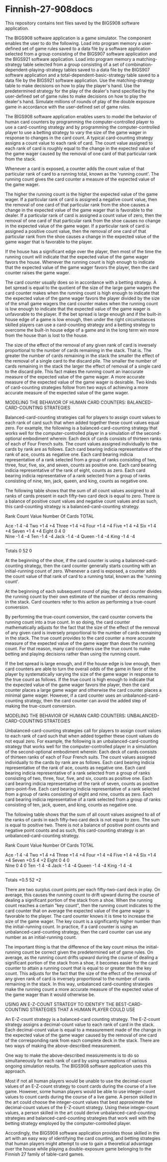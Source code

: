 # Finnish-27-908docs
This repository contains text files saved by the BIGS908 software application.

The BIGS908 software application is a game simulator. The component enables the user to do the following. Load into program memory a user-defined set of game rules saved to a data file by a software application selected from a group consisting of the BIGS907 software application and the BIGS921 software application. Load into program memory a matching-strategy table selected from a group consisting of a set of combination-dependent-playing-strategy tables saved to a data file by the BIGS907 software application and a total-dependent-basic-strategy table saved to a data file by the BIGS921 software application. Use the matching-strategy table to make decisions on how to play the player's hand. Use the predetermined strategy for the play of the dealer's hand specified by the user-defined set of game rules to make decisions on how to play the dealer's hand. Simulate millions of rounds of play of the double exposure game in accordance with the user-defined set of game rules.

The BIGS908 software application enables users to model the behavior of human card counters by programming the computer-controlled player to use a card-counting strategy and by programming the computer-controlled player to use a betting strategy to vary the size of the game wager in response to changes in the card count. A typical card-counting strategy assigns a count value to each rank of card. The count value assigned to each rank of card is roughly equal to the change in the expected value of the game wager caused by the removal of one card of that particular rank from the stack.

Whenever a card is exposed, a counter adds the count value of that particular rank of card to a running total, known as the 'running count'. The running count gives the card counter a measure of the expected
value of the game wager. 

The higher the running count is the higher the expected value of the game wager. If a particular rank of card is assigned a negative count value, then the removal of one card of that particular rank from the shoe causes a change in the expected value of the game wager that is favorable to the dealer.  If a particular rank of card is assigned a count value of zero, then the removal of one card of that particular rank from the shoe causes no change in the expected value of the game wager. If a particular rank of card is assigned a positive count value, then the removal of one card of that particular rank from the shoe causes a change in the expected value of the game wager that is favorable to the player. 

If the house has a significant edge over the player, then most of the time the running count will indicate that the expected value of the game wager favors the house. Whenever the running count is high enough to indicate that the expected value of the game wager favors the player, then the card counter raises the game wager.

The card counter usually does so in accordance with a betting strategy. A bet spread is equal to the quotient of the size of the large game wagers the card counter makes when the running count is high enough to indicate that the expected value of the game wager favors the player divided by the size of the small game wagers the card counter makes when the running count is low enough to indicate that the expected value of the game wager is unfavorable to the player. If the bet spread is large enough and if the built-in house edge of a game is low enough, then under the right circumstances skilled players can use a card-counting strategy and a betting strategy to overcome the built-in house edge of a game and in the long term win more from the house than is lost to the house.

The size of the effect of the removal of any given rank of card is inversely proportional to the number of cards remaining in the stack. That is. The greater the number of cards remaining in the stack the smaller the effect of the removal of a single card to the discard pile. The smaller the number of cards remaining in the stack the larger the effect of removal of a single card to the discard pile. This fact makes the running count an inaccurate measure of the expected value of the game wager. A more accurate measure of the expected value of the game wager is desirable. Two kinds of card-counting strategies follow from two ways of achieving a more accurate measure of the expected value of the game wager.

MODELING THE BEHAVIOR OF HUMAN CARD COUNTERS: BALANCED-CARD-COUNTING STRATEGIES

Balanced-card-counting strategies call for players to assign count values to each rank of card such that when added together these count values equal zero.  For example, the following is a balanced-card-counting strategy that works well for the computer-controlled player in a simulation of the second-optional embodiment wherein: Each deck of cards consists of thirteen ranks of each of Four French suits.  The count values assigned individually to the cards by rank are as follows. Each card bearing indicia representative of the rank of ace, counts as negative one. Each card bearing indicia representative of a rank selected from a group of ranks consisting of two, three, four, five, six, and seven, counts as positive one. Each card bearing indicia representative of the rank of eight, counts as zero. Each card bearing indicia representative of a rank selected from a group of ranks consisting of nine, ten, jack, queen, and king, counts as negative one. 

The following table shows that the sum of all count values assigned to all ranks of cards present in each fifty-two card deck is equal to zero. There is a balance of positive count values and negative count values and as such, this card-counting strategy is a balanced-card-counting strategy.

Rank			Count Value		Number Of Cards  		TOTAL 

Ace			  -1			         4				        -4
Two			  +1			         4				        +4
Three			+1			         4				        +4
Four 			+1			         4				        +4
Five			+1			         4				        +4
Six			  +1			         4				        +4
Seven 		+1 			         4				        +4
Eight 		 0			         4				         0		
Nine			-1			         4				        -4
Ten			  -1			         4				        -4
Jack			-1			         4				        -4
Queen			-1			         4				        -4
King			-1			         4				        -4			
___________________________________________________________________
Totals 		 0			        52				         0

At the beginning of the shoe, if the card counter is using a balanced-card-counting strategy, then the card counter generally starts counting with an initial-running count of zero. Whenever a card is exposed, a counter adds the count value of that rank of card to a running total, known as the 'running count'. 

At the beginning of each subsequent round of play, the card counter divides the running count by their own estimate of the number of decks remaining in the stack. Card counters refer to this action as performing a true-count conversion.

By performing the true-count conversion, the card counter converts the running count into a true count. In so doing, the card counter mathematically adjusts for the fact that the size of the effect of the removal of any given card is inversely proportional to the number of cards remaining in the stack. The true count provides to the card counter a more accurate measure of the expected value of the game wager than does the running count. For that reason, many card counters use the true count to make betting and playing decisions rather than using the running count.

If the bet spread is large enough, and if the house edge is low enough, then card counters are able to turn the overall odds of the game in favor of the player by systematically varying the size of the game wager in response to the true count as follows. If the true count is high enough to indicate that the expected value of the game wager favors the player, then the card counter places a large game wager and otherwise the card counter places a minimal game wager. However, if a card counter uses an unbalanced-card-counting strategy, then the card counter can avoid the added step of making the true-count conversion.

MODELING THE BEHAVIOR OF HUMAN CARD COUNTERS: UNBALANCED-CARD-COUNTING STRATEGIES

Unbalanced-card-counting strategies call for players to assign count values to each rank of card such that when added together these count values do not equal zero. For example, the following is an unbalanced-card-counting strategy that works well for the computer-controlled player in a simulation of the second-optional embodiment wherein: Each deck of cards consists of thirteen ranks of each of Four French suits.  The count values assigned individually to the cards by rank are as follows. Each card bearing indicia representative of the rank of ace, counts as negative one. Each card bearing indicia representative of a rank selected from a group of ranks consisting of two, three, four, five, and six, counts as positive one. Each card bearing indicia representative of the rank of seven, counts as positive zero-point-five. Each card bearing indicia representative of a rank selected from a group of ranks consisting of eight and nine, counts as zero. Each card bearing indicia representative of a rank selected from a group of ranks consisting of ten, jack, queen, and king, counts as negative one. 

The following table shows that the sum of all count values assigned to all of the ranks of cards in each fifty-two card deck is not equal to zero. The sum is equal to positive two. There is not a balance of positive point counts and negative point counts and as such, this card-counting strategy is an unbalanced-card-counting strategy.

Rank			Count Value		Number Of Cards 		TOTAL 

Ace			  -1			          4				        -4
Two			  +1			          4				        +4
Three			+1			          4				        +4
Four 			+1			          4				        +4
Five			+1			          4				        +4
Six			  +1			          4				        +4
Seven 		+0.5			        4				        +2
Eight 		 0			          4				         0		
Nine			 0			          4				         0
Ten			  -1			          4				        -4
Jack			-1			          4				        -4
Queen			-1			          4				        -4
King			-1			          4				        -4			
___________________________________________________________________
Totals 		+0.5    	        52				      +2

There are two surplus count points per each fifty-two-card deck in play. On average, this causes the running count to drift upward during the course of dealing a significant portion of the stack from a shoe. When the running count reaches a certain "key count", then the running count indicates to the card counter that on average the expected value of the game wager is favorable to the player.  The card counter knows it is time to increase the size of the game wager. The key count is a significantly higher number than the initial-running count. In practice, if a card counter is using an unbalanced-card-counting strategy, then the card counter can use any number as an initial-running count.

The important thing is that the difference of the key count minus the initial-running count be correct given the predetermined set of game rules. On average, as the running count drifts upward during the course of dealing a significant portion of the stack from a shoe, it becomes easier for the card counter to attain a running count that is equal to or greater than the key count.  This adjusts for the fact that the size of the effect of the removal of any given rank of card is inversely proportional to the number of cards remaining in the stack. In this way, unbalanced card-counting strategies make the running count a more accurate measure of the expected value of the game wager than it would otherwise be.

USING AN E-Z-COUNT STRATEGY TO IDENTIFY THE BEST-CARD-COUNTING STRATEGIES THAT A HUMAN PLAYER COULD USE

An E-Z-count strategy is a balanced-card counting strategy. The E-Z-count strategy assigns a decimal-count value to each rank of card in the stack. Each decimal-count value is equal to a measurement made of the change in the expected value of the game wager caused by the removal of one card of the corresponding rank from each complete deck in the stack. There are two ways of making the above-described measurement. 

One way to make the above-described measurements is to do so simultaneously for each rank of card by using summations of various ongoing simulation results. The BIGS908 software application uses this approach. 

Most if not all human players would be unable to use the decimal-count values of an E-Z-count strategy to count cards during the course of a live game. However, some human players would be able to use integer-count values to count cards during the course of a live game. A person skilled in the art could choose the integer-count values that best approximate the decimal-count values of the E-Z-count strategy. Using these integer-count values, a person skilled in the art could derive unbalanced-card-counting strategies and balanced-card-counting strategies that work well with the betting strategy employed by the computer-controlled player.

Accordingly, the BIGS908 software application provides those skilled in the art with an easy way of identifying the card counting, and betting strategies that human players might attempt to use to gain a theoretical advantage over the house while playing a double-exposure game belonging to the Finnish 27 family of table-card games.

